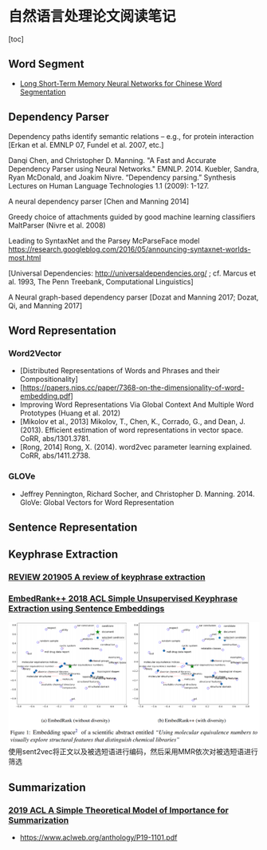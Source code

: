 # 自然语言处理论文阅读笔记

[toc]

## Word Segment
- [Long Short-Term Memory Neural Networks for Chinese Word Segmentation](https://www.aclweb.org/anthology/D15-1141/)

## Dependency Parser
Dependency paths identify semantic
relations – e.g., for protein interaction
[Erkan et al. EMNLP 07, Fundel et al. 2007, etc.]

Danqi Chen, and Christopher D. Manning. "A Fast and Accurate
Dependency Parser using Neural Networks." EMNLP. 2014.
Kuebler, Sandra, Ryan McDonald, and Joakim Nivre. “Dependency parsing.” Synthesis Lectures on Human Language Technologies 1.1 (2009): 1-127.

A neural dependency parser
[Chen and Manning 2014]

Greedy choice of attachments guided by good machine learning classifiers
MaltParser (Nivre et al. 2008)

Leading to SyntaxNet and the Parsey McParseFace model
https://research.googleblog.com/2016/05/announcing-syntaxnet-worlds-most.html


[Universal Dependencies: http://universaldependencies.org/ ;
cf. Marcus et al. 1993, The Penn Treebank, Computational Linguistics]

A Neural graph-based dependency parser
[Dozat and Manning 2017; Dozat, Qi, and Manning 2017]


## Word Representation
### Word2Vector
- [Distributed Representations of Words and Phrases and their Compositionality]
- [https://papers.nips.cc/paper/7368-on-the-dimensionality-of-word-embedding.pdf]
- Improving Word Representations Via Global Context And Multiple Word Prototypes (Huang et al. 2012)
- [Mikolov et al., 2013] Mikolov, T., Chen, K., Corrado, G., and Dean, J. (2013). Efficient estimation of word representations in vector space. CoRR, abs/1301.3781.
- [Rong, 2014] Rong, X. (2014). word2vec parameter learning explained. CoRR, abs/1411.2738.

### GLOVe
- Jeffrey Pennington, Richard Socher,
and Christopher D. Manning. 2014.
GloVe: Global Vectors for Word Representation


## Sentence Representation


## Keyphrase Extraction
### [REVIEW 201905 A review of keyphrase extraction](resources/notes/d0001/keyphrase_2019_A_Review_of_Keyphrase_Extraction.md)

### [EmbedRank++ 2018 ACL Simple Unsupervised Keyphrase Extraction using Sentence Embeddings](resources/notes/d0001/keyphrase_2018_simple_unsupervisd_keyphrase_embedding.md)    
![](resources/images/d0001/071945141708511.png)
使用sent2vec将正文以及被选短语进行编码，然后采用MMR依次对被选短语进行筛选

## Summarization
### [2019 ACL A Simple Theoretical Model of Importance for Summarization]()
- https://www.aclweb.org/anthology/P19-1101.pdf


